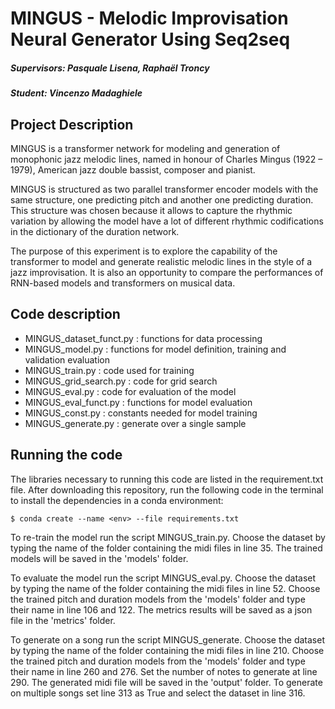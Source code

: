 # MINGUS - Melodic Improvisation Neural Generator Using Seq2seq

##### Supervisors: Pasquale Lisena, Raphaël Troncy 
##### Student: Vincenzo Madaghiele

## Project Description

MINGUS is a transformer network for modeling and generation of monophonic jazz melodic lines, named in honour of Charles Mingus (1922 – 1979), American jazz double bassist, composer and pianist.

MINGUS is structured as two parallel transformer encoder models with the same structure, one predicting pitch and another one predicting duration. This structure was chosen because it allows to capture the rhythmic variation by allowing the model have a lot of different rhythmic codifications in the dictionary of the duration network.

The purpose of this experiment is to explore the capability of the transformer to model and generate realistic melodic lines in the style of a jazz improvisation. It is also an opportunity to compare the performances of RNN-based models and transformers on musical data.

## Code description

* MINGUS_dataset_funct.py : functions for data processing
* MINGUS_model.py : functions for model definition, training and validation evaluation 
* MINGUS_train.py : code used for training
* MINGUS_grid_search.py : code for grid search
* MINGUS_eval.py : code for evaluation of the model
* MINGUS_eval_funct.py : functions for model evaluation
* MINGUS_const.py : constants needed for model training
* MINGUS_generate.py : generate over a single sample

## Running the code

The libraries necessary to running this code are listed in the requirement.txt file. 
After downloading this repository, run the following code in the terminal to install the dependencies in a conda environment:
```
$ conda create --name <env> --file requirements.txt
```

To re-train the model run the script MINGUS_train.py. Choose the dataset by typing the name of the folder containing the midi files in line 35. The trained models will be saved in the 'models' folder.

To evaluate the model run the script MINGUS_eval.py. Choose the dataset by typing the name of the folder containing the midi files in line 52. Choose the trained pitch and duration models from the 'models' folder and type their name in line 106 and 122. The metrics results will be saved as a json file in the 'metrics' folder.

To generate on a song run the script MINGUS_generate. Choose the dataset by typing the name of the folder containing the midi files in line 210. Choose the trained pitch and duration models from the 'models' folder and type their name in line 260 and 276. Set the number of notes to generate at line 290. The generated midi file will be saved in the 'output' folder. To generate on multiple songs set line 313 as True and select the dataset in line 316.

